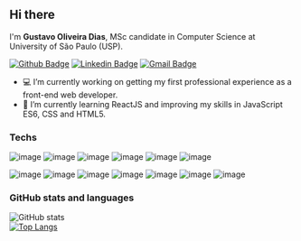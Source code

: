 ## Hi there

I'm **Gustavo Oliveira Dias**, MSc candidate in Computer Science at University of São Paulo (USP).

[![Github Badge](https://img.shields.io/badge/-Github-000?style=flat-square&logo=Github&logoColor=white&link=https://github.com/gustavogod)](https://github.com/gustavogod)
[![Linkedin Badge](https://img.shields.io/badge/-LinkedIn-blue?style=flat-square&logo=Linkedin&logoColor=white&link=https://www.linkedin.com/in/gustavo-dias-22117012b/)](https://www.linkedin.com/in/gustavo-dias-22117012b/)
[![Gmail Badge](https://img.shields.io/badge/-gustavodias.god@gmail.com-c14438?style=flat-square&logo=Gmail&logoColor=white&link=mailto:gustavodias.god@gmail.com)](mailto:gustavodias.god@gmail.com)

- 💻 I’m currently working on getting my first professional experience as a front-end web developer.
- 🌱 I’m currently learning ReactJS and improving my skills in JavaScript ES6, CSS and HTML5.

### Techs

![image](https://img.shields.io/badge/React-20232A?style=for-the-badge&logo=react&logoColor=61DAFB)
![image](https://img.shields.io/badge/JavaScript-323330?style=for-the-badge&logo=javascript&logoColor=F7DF1E)
![image](https://img.shields.io/badge/HTML5-E34F26?style=for-the-badge&logo=html5&logoColor=white)
![image](https://img.shields.io/badge/CSS3-1572B6?style=for-the-badge&logo=css3&logoColor=white)
![image](https://img.shields.io/badge/TypeScript-007ACC?style=for-the-badge&logo=typescript&logoColor=white)
![image](https://img.shields.io/badge/Git-F05032?style=for-the-badge&logo=git&logoColor=white)

![image](https://img.shields.io/badge/C-00599C?style=for-the-badge&logo=c&logoColor=white)
![image](https://img.shields.io/badge/C%2B%2B-00599C?style=for-the-badge&logo=c%2B%2B&logoColor=white)
![image](https://img.shields.io/badge/Python-3776AB?style=for-the-badge&logo=python&logoColor=white)
![image](https://img.shields.io/badge/Java-ED8B00?style=for-the-badge&logo=java&logoColor=white)
![image](https://img.shields.io/badge/Solidity-e6e6e6?style=for-the-badge&logo=solidity&logoColor=black)
![image](https://img.shields.io/badge/LaTeX-47A141?style=for-the-badge&logo=LaTeX&logoColor=white)
![image](https://img.shields.io/badge/PostgreSQL-316192?style=for-the-badge&logo=postgresql&logoColor=white)


### GitHub stats and languages
![GitHub stats](https://github-readme-stats.vercel.app/api?username=gustavogod&show_icons=true&theme=merko)
<br />
[![Top Langs](https://github-readme-stats.vercel.app/api/top-langs/?username=gustavogod&layout=compact&langs_count=8&theme=merko)](https://github.com/gustavogod/github-readme-stats)
